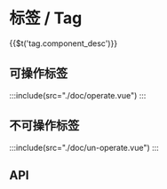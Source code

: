 # 标签 / Tag

<span>{{$t('tag.component_desc')}}</span>

## 可操作标签

:::include(src="./doc/operate.vue")
:::

## 不可操作标签

:::include(src="./doc/un-operate.vue")
:::

## API

<api-doc name="Tag" :doc="require('./api.json')"></api-doc>

